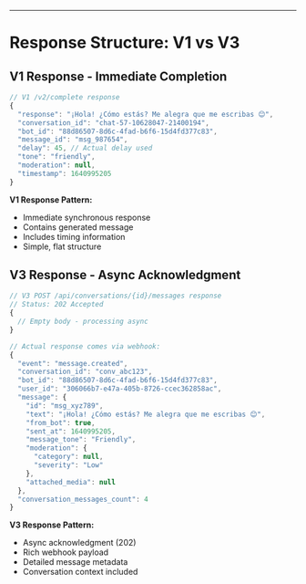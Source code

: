 ---

# Response Structure: V1 vs V3

<div class="grid grid-cols-2 gap-4 text-sm">

<div>

## V1 Response - Immediate Completion
```javascript
// V1 /v2/complete response
{
  "response": "¡Hola! ¿Cómo estás? Me alegra que me escribas 😊",
  "conversation_id": "chat-57-10628047-21400194",
  "bot_id": "88d86507-8d6c-4fad-b6f6-15d4fd377c83",
  "message_id": "msg_987654",
  "delay": 45, // Actual delay used
  "tone": "friendly",
  "moderation": null,
  "timestamp": 1640995205
}
```

**V1 Response Pattern:**
- Immediate synchronous response
- Contains generated message
- Includes timing information
- Simple, flat structure

</div>

<div>

## V3 Response - Async Acknowledgment
```javascript
// V3 POST /api/conversations/{id}/messages response
// Status: 202 Accepted
{
  // Empty body - processing async
}

// Actual response comes via webhook:
{
  "event": "message.created",
  "conversation_id": "conv_abc123", 
  "bot_id": "88d86507-8d6c-4fad-b6f6-15d4fd377c83",
  "user_id": "306066b7-e47a-405b-8726-ccec362858ac",
  "message": {
    "id": "msg_xyz789",
    "text": "¡Hola! ¿Cómo estás? Me alegra que me escribas 😊",
    "from_bot": true,
    "sent_at": 1640995205,
    "message_tone": "Friendly",
    "moderation": {
      "category": null,
      "severity": "Low"
    },
    "attached_media": null
  },
  "conversation_messages_count": 4
}
```

**V3 Response Pattern:**
- Async acknowledgment (202)
- Rich webhook payload
- Detailed message metadata
- Conversation context included

</div>

</div>